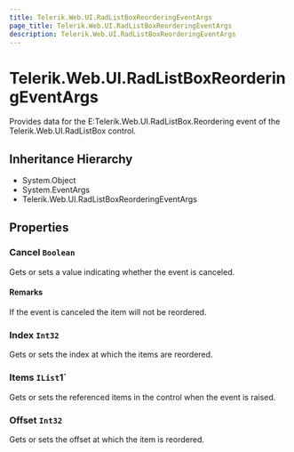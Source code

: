 ```yaml
---
title: Telerik.Web.UI.RadListBoxReorderingEventArgs
page_title: Telerik.Web.UI.RadListBoxReorderingEventArgs
description: Telerik.Web.UI.RadListBoxReorderingEventArgs
---
```


# Telerik.Web.UI.RadListBoxReorderingEventArgs

Provides data for the E:Telerik.Web.UI.RadListBox.Reordering event of the Telerik.Web.UI.RadListBox control.

## Inheritance Hierarchy

* System.Object
* System.EventArgs
* Telerik.Web.UI.RadListBoxReorderingEventArgs

## Properties

###  Cancel `Boolean`

Gets or sets a value indicating whether the  event is canceled.

#### Remarks
If the  event is canceled the item will not be reordered.

###  Index `Int32`

Gets or sets the index at which the items are reordered.

###  Items `IList`1`

Gets or sets the referenced items in the  control when the event is raised.

###  Offset `Int32`

Gets or sets the offset at which the item is reordered.


